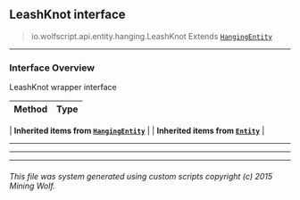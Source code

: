 ## LeashKnot __interface__

>io.wolfscript.api.entity.hanging.LeashKnot
>Extends [`HangingEntity`](HangingEntity.md)

---

### Interface Overview

LeashKnot wrapper interface

Method | Type   
--- | :--- 
 |
__Inherited items from [`HangingEntity`](HangingEntity.md)__ |
 |
__Inherited items from [`Entity`](..\Entity.md)__ |







---



---


---


###### This file was system generated using custom scripts copyright (c) 2015 Mining Wolf.
	

